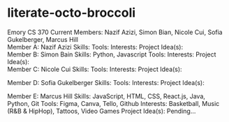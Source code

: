 # literate-octo-broccoli
Emory CS 370
Current Members: Nazif Azizi, Simon Bian, Nicole Cui, Sofia Gukelberger, Marcus Hill
<br>
Member A: Nazif Azizi
Skills:
Tools:
Interests:
Project Idea(s):
<br>
Member B: Simon Bain
Skills: Python, Javascript
Tools:
Interests:
Project Idea(s):
<br>
Member C: Nicole Cui
Skills:
Tools:
Interests:
Project Idea(s):

Member D: Sofia Gukelberger
Skills:
Tools:
Interests:
Project Idea(s):

Member E: Marcus Hill
Skills: JavaScript, HTML, CSS, React.js, Java, Python, Git
Tools: Figma, Canva, Tello, Github
Interests: Basketball, Music (R&B & HipHop), Tattoos, Video Games
Project Idea(s): Pending...
